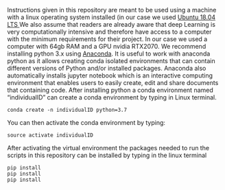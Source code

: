 Instructions given in this repository are meant to be used using a machine with a linux operating system installed (in our case we used [Ubuntu 18.04 LTS ](https://ubuntu.com/download/desktop) 
We also assume that readers are already aware that deep Learning is very computationally intensive and therefore have access to a computer with the minimum requirements for their project. In our case we used a computer with 64gb RAM and a GPU nvidia RTX2070. 
We recommend installing python 3.x using [Anaconda](https://www.anaconda.com/distribution/). It is useful to work with anaconda python as it allows creating conda isolated environments that can contain different versions of Python and/or installed packages. Anaconda also automatically installs jupyter notebook which is an interactive computing environment that enables users to easily create, edit and share documents that containing code.
After installing python a conda environment named “individualID” can create a conda environment by typing in Linux terminal.
```console
conda create -n individualID python=3.7
```
You can then activate the conda environment by typing:
```console
source activate individualID
```
After activating the virtual environment the packages needed to run the scripts in this repository can be installed by typing in the linux terminal
```console
pip install 
pip install 
pip install 
```
